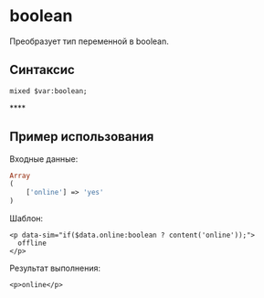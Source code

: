 # boolean

Преобразует тип переменной в boolean.

## **Синтаксис**

```text
mixed $var:boolean;
```

\*\*\*\*

## **Пример использования**

Входные данные:

```php
Array
(
    ['online'] => 'yes'
)
```

Шаблон:

```markup
<p data-sim="if($data.online:boolean ? content('online'));"> 
  offline 
</p>
```

Результат выполнения:

```markup
<p>online</p>
```

